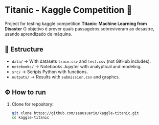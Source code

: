# Titanic - Kaggle Competition 🚢

Project for testing kaggle competition **Titanic: Machine Learning from Disaster** 
O objetivo é prever quais passageiros sobreviveram ao desastre, usando aprendizado de máquina.

## 📂 Estructure
- `data/` → With datasets `train.csv` and `test.csv` (not GitHub includes).
- `notebooks/` → Notebooks Jupyter with analyptical and modeling.
- `src/` → Scripts Python with functions.
- `outputs/` → Results with `submission.csv` and graphcs.

## ⚙️ How to run
1. Clone for repository:
   ```bash
   git clone https://github.com/seuusuario/kaggle-titanic.git
   cd kaggle-titanic
